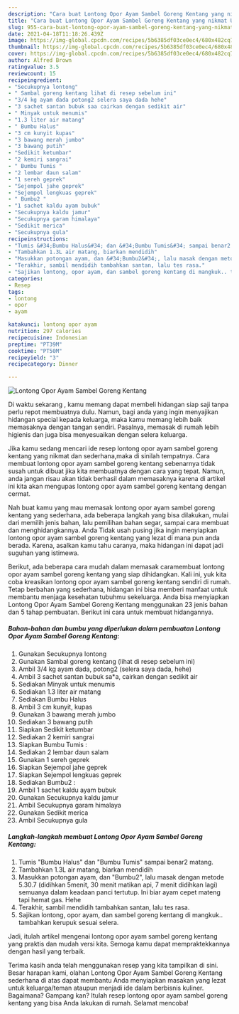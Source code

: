 ```yaml
---
description: "Cara buat Lontong Opor Ayam Sambel Goreng Kentang yang nikmat Untuk Jualan"
title: "Cara buat Lontong Opor Ayam Sambel Goreng Kentang yang nikmat Untuk Jualan"
slug: 955-cara-buat-lontong-opor-ayam-sambel-goreng-kentang-yang-nikmat-untuk-jualan
date: 2021-04-18T11:18:26.439Z
image: https://img-global.cpcdn.com/recipes/5b6385df03ce0ec4/680x482cq70/lontong-opor-ayam-sambel-goreng-kentang-foto-resep-utama.jpg
thumbnail: https://img-global.cpcdn.com/recipes/5b6385df03ce0ec4/680x482cq70/lontong-opor-ayam-sambel-goreng-kentang-foto-resep-utama.jpg
cover: https://img-global.cpcdn.com/recipes/5b6385df03ce0ec4/680x482cq70/lontong-opor-ayam-sambel-goreng-kentang-foto-resep-utama.jpg
author: Alfred Brown
ratingvalue: 3.5
reviewcount: 15
recipeingredient:
- "Secukupnya lontong"
- " Sambal goreng kentang lihat di resep sebelum ini"
- "3/4 kg ayam dada potong2 selera saya dada hehe"
- "3 sachet santan bubuk saa cairkan dengan sedikit air"
- " Minyak untuk menumis"
- "1.3 liter air matang"
- " Bumbu Halus"
- "3 cm kunyit kupas"
- "3 bawang merah jumbo"
- "3 bawang putih"
- "Sedikit ketumbar"
- "2 kemiri sangrai"
- " Bumbu Tumis "
- "2 lembar daun salam"
- "1 sereh geprek"
- "Sejempol jahe geprek"
- "Sejempol lengkuas geprek"
- " Bumbu2 "
- "1 sachet kaldu ayam bubuk"
- "Secukupnya kaldu jamur"
- "Secukupnya garam himalaya"
- "Sedikit merica"
- "Secukupnya gula"
recipeinstructions:
- "Tumis &#34;Bumbu Halus&#34; dan &#34;Bumbu Tumis&#34; sampai benar2 matang."
- "Tambahkan 1.3L air matang, biarkan mendidih"
- "Masukkan potongan ayam, dan &#34;Bumbu2&#34;, lalu masak dengan metode 5.30.7 (didihkan 5menit, 30 menit matikan api, 7 menit didihkan lagi) semuanya dalam keadaan panci tertutup. Ini biar ayam cepet mateng tapi hemat gas. Hehe"
- "Terakhir, sambil mendidih tambahkan santan, lalu tes rasa."
- "Sajikan lontong, opor ayam, dan sambel goreng kentang di mangkuk.. tambahkan kerupuk sesuai selera."
categories:
- Resep
tags:
- lontong
- opor
- ayam

katakunci: lontong opor ayam 
nutrition: 297 calories
recipecuisine: Indonesian
preptime: "PT39M"
cooktime: "PT50M"
recipeyield: "3"
recipecategory: Dinner

---
```



![Lontong Opor Ayam Sambel Goreng Kentang](https://img-global.cpcdn.com/recipes/5b6385df03ce0ec4/680x482cq70/lontong-opor-ayam-sambel-goreng-kentang-foto-resep-utama.jpg)

Di waktu  sekarang , kamu memang dapat membeli hidangan siap saji tanpa perlu repot membuatnya dulu. Namun, bagi anda yang ingin menyajikan hidangan special kepada keluarga, maka kamu memang lebih baik memasaknya dengan tangan sendiri. Pasalnya, memasak di rumah lebih higienis dan juga bisa menyesuaikan dengan selera keluarga.

Jika kamu sedang mencari ide resep lontong opor ayam sambel goreng kentang yang nikmat dan sederhana,maka di sinilah tempatnya. Cara membuat lontong opor ayam sambel goreng kentang  sebenarnya tidak susah untuk dibuat jika kita membuatnya dengan cara yang tepat. Namun, anda jangan risau akan tidak berhasil dalam memasaknya 
karena di artikel ini kita akan mengupas lontong opor ayam sambel goreng kentang dengan cermat.  



Nah buat kamu yang mau memasak lontong opor ayam sambel goreng kentang yang sederhana, ada beberapa langkah yang bisa dilakukan, mulai dari memilih jenis bahan, lalu pemilihan bahan segar, sampai cara membuat dan menghidangkannya. Anda Tidak usah pusing jika ingin menyiapkan lontong opor ayam sambel goreng kentang yang lezat di mana pun anda berada. Karena, asalkan kamu  tahu caranya, maka hidangan ini dapat jadi suguhan yang istimewa.

Berikut, ada beberapa cara mudah dalam memasak caramembuat lontong opor ayam sambel goreng kentang yang siap dihidangkan. Kali ini, yuk kita coba kreasikan lontong opor ayam sambel goreng kentang sendiri di rumah. Tetap berbahan yang sederhana, hidangan ini bisa memberi manfaat untuk membantu menjaga kesehatan tubuhmu sekeluarga. Anda bisa menyiapkan Lontong Opor Ayam Sambel Goreng Kentang menggunakan 23 jenis bahan dan 5 tahap pembuatan. Berikut ini cara untuk membuat hidangannya.

<!--inarticleads1-->

##### Bahan-bahan dan bumbu yang diperlukan dalam pembuatan Lontong Opor Ayam Sambel Goreng Kentang:

1. Gunakan Secukupnya lontong
1. Gunakan  Sambal goreng kentang (lihat di resep sebelum ini)
1. Ambil 3/4 kg ayam dada, potong2 (selera saya dada, hehe)
1. Ambil 3 sachet santan bubuk sa*a, cairkan dengan sedikit air
1. Sediakan  Minyak untuk menumis
1. Sediakan 1.3 liter air matang
1. Sediakan  Bumbu Halus
1. Ambil 3 cm kunyit, kupas
1. Gunakan 3 bawang merah jumbo
1. Sediakan 3 bawang putih
1. Siapkan Sedikit ketumbar
1. Sediakan 2 kemiri sangrai
1. Siapkan  Bumbu Tumis :
1. Sediakan 2 lembar daun salam
1. Gunakan 1 sereh geprek
1. Siapkan Sejempol jahe geprek
1. Siapkan Sejempol lengkuas geprek
1. Sediakan  Bumbu2 :
1. Ambil 1 sachet kaldu ayam bubuk
1. Gunakan Secukupnya kaldu jamur
1. Ambil Secukupnya garam himalaya
1. Gunakan Sedikit merica
1. Ambil Secukupnya gula




<!--inarticleads2-->

##### Langkah-langkah membuat Lontong Opor Ayam Sambel Goreng Kentang:

1. Tumis &#34;Bumbu Halus&#34; dan &#34;Bumbu Tumis&#34; sampai benar2 matang.
1. Tambahkan 1.3L air matang, biarkan mendidih
1. Masukkan potongan ayam, dan &#34;Bumbu2&#34;, lalu masak dengan metode 5.30.7 (didihkan 5menit, 30 menit matikan api, 7 menit didihkan lagi) semuanya dalam keadaan panci tertutup. Ini biar ayam cepet mateng tapi hemat gas. Hehe
1. Terakhir, sambil mendidih tambahkan santan, lalu tes rasa.
1. Sajikan lontong, opor ayam, dan sambel goreng kentang di mangkuk.. tambahkan kerupuk sesuai selera.




Jadi, itulah artikel mengenai  lontong opor ayam sambel goreng kentang  yang praktis dan mudah versi kita. Semoga kamu dapat mempraktekkannya dengan hasil yang terbaik. 

Terima kasih anda telah menggunakan resep yang kita tampilkan di sini. Besar harapan kami, olahan  Lontong Opor Ayam Sambel Goreng Kentang sederhana di atas dapat membantu Anda menyiapkan masakan yang lezat untuk keluarga/teman ataupun menjadi ide dalam berbisnis kuliner. Bagaimana? Gampang kan? Itulah resep lontong opor ayam sambel goreng kentang yang bisa Anda lakukan di rumah. Selamat mencoba!

